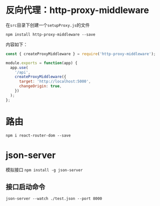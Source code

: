 # 反向代理：http-proxy-middleware
在`src`目录下创建一个`setupProxy.js`的文件

`npm install http-proxy-middleware --save`

内容如下：

```javascript
const { createProxyMiddleware } = require('http-proxy-middleware');

module.exports = function(app) {
  app.use(
    '/api',
    createProxyMiddleware({
      target: 'http://localhost:5000',
      changeOrigin: true,
    })
  );
};
```
# 路由
`npm i react-router-dom --save`

# json-server
模拟接口
`npm install -g json-server`
## 接口启动命令
`json-server --watch ./test.json --port 8000`